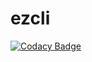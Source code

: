 # ezcli
[![Codacy Badge](https://api.codacy.com/project/badge/Grade/7445f61eb56f4cd9bfcf41cbeab9aae9)](https://www.codacy.com/app/nanoandrew4/ezcli?utm_source=github.com&utm_medium=referral&utm_content=nanoandrew4/ezcli&utm_campaign=badger)